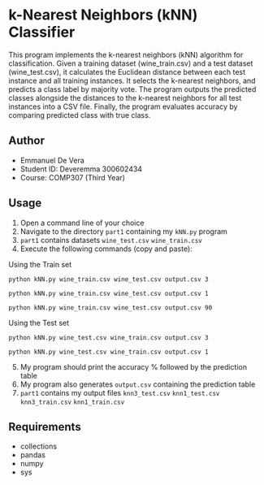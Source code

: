 # k-Nearest Neighbors (kNN) Classifier

This program implements the k-nearest neighbors (kNN) algorithm for classification. Given a training dataset (wine_train.csv) and a test dataset (wine_test.csv), it calculates the Euclidean distance between each test instance and all training instances. It selects the k-nearest neighbors, and predicts a class label by majority vote. The program outputs the predicted classes alongside the distances to the k-nearest neighbors for all test instances into a CSV file. Finally, the program evaluates accuracy by comparing predicted class with true class.

## Author

- Emmanuel De Vera
- Student ID: Deveremma 300602434
- Course: COMP307 (Third Year)

## Usage

1. Open a command line of your choice
2. Navigate to the directory `part1` containing my `kNN.py` program
3. `part1` contains datasets `wine_test.csv` `wine_train.csv`
4. Execute the following commands (copy and paste):

Using the Train set

`python kNN.py wine_train.csv wine_test.csv output.csv 3`  

`python kNN.py wine_train.csv wine_test.csv output.csv 1`    

`python kNN.py wine_train.csv wine_test.csv output.csv 90`    

Using the Test set

`python kNN.py wine_test.csv wine_train.csv output.csv 3`  

`python kNN.py wine_test.csv wine_train.csv output.csv 1`      

5. My program should print the accuracy % followed by the prediction table
6. My program also generates `output.csv` containing the prediction table
7. `part1` contains my output files `knn3_test.csv` `knn1_test.csv` `knn3_train.csv` `knn1_train.csv`

## Requirements

- collections
- pandas
- numpy
- sys
